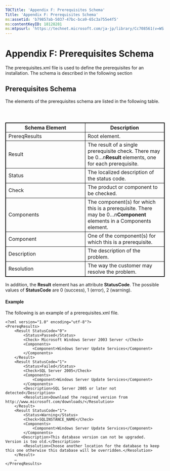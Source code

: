```yaml
---
TOCTitle: 'Appendix F: Prerequisites Schema'
Title: 'Appendix F: Prerequisites Schema'
ms:assetid: 'b79857ab-5037-47bc-bca9-65c3a755e4f5'
ms:contentKeyID: 18128281
ms:mtpsurl: 'https://technet.microsoft.com/ja-jp/library/Cc708561(v=WS.10)'
---
```


Appendix F: Prerequisites Schema
================================

The prerequisites.xml file is used to define the prerequisites for an installation. The schema is described in the following section

Prerequisites Schema
--------------------

The elements of the prerequisites schema are listed in the following table.

###  

 
<p> </p>
<table style="border:1px solid black;">
<colgroup>
<col width="50%" />
<col width="50%" />
</colgroup>
<thead>
<tr class="header">
<th style="border:1px solid black;" >Schema Element</th>
<th style="border:1px solid black;" >Description</th>
</tr>
</thead>
<tbody>
<tr class="odd">
<td style="border:1px solid black;">PrereqResults</td>
<td style="border:1px solid black;">Root element.</td>
</tr>
<tr class="even">
<td style="border:1px solid black;">Result</td>
<td style="border:1px solid black;">The result of a single prerequisite check. There may be 0…<em>n</em><strong>Result</strong> elements, one for each prerequisite.</td>
</tr>
<tr class="odd">
<td style="border:1px solid black;">Status</td>
<td style="border:1px solid black;">The localized description of the status code.</td>
</tr>
<tr class="even">
<td style="border:1px solid black;">Check</td>
<td style="border:1px solid black;">The product or component to be checked.</td>
</tr>
<tr class="odd">
<td style="border:1px solid black;">Components</td>
<td style="border:1px solid black;">The component(s) for which this is a prerequisite. There may be 0…<em>n</em><strong>Component</strong> elements in a Components element.</td>
</tr>
<tr class="even">
<td style="border:1px solid black;">Component</td>
<td style="border:1px solid black;">One of the component(s) for which this is a prerequisite.</td>
</tr>
<tr class="odd">
<td style="border:1px solid black;">Description</td>
<td style="border:1px solid black;">The description of the problem.</td>
</tr>
<tr class="even">
<td style="border:1px solid black;">Resolution</td>
<td style="border:1px solid black;">The way the customer may resolve the problem.</td>
</tr>
</tbody>
</table>
  
In addition, the **Result** element has an attribute **StatusCode**. The possible values of **StatusCode** are 0 (success), 1 (error), 2 (warning).
  
#### Example
  
The following is an example of a prerequisites.xml file.
  
```
<?xml version="1.0" encoding="utf-8"?>
<PrereqResults>
    <Result StatusCode="0">
        <Status>Passed</Status>
        <Check> Microsoft Windows Server 2003 Server </Check>
        <Components>
            <Component>Windows Server Update Services</Component>
        </Components>
    </Result>
    <Result StatusCode="1">
        <Status>Failed</Status>
        <Check>SQL Server 2005</Check>
        <Components>
            <Component>Windows Server Update Services</Component>
        </Components>
        <Description>SQL Server 2005 or later not detected</Description>
        <Resolution>Download the required version from http://www.microsoft.com/downloads/</Resolution>
    </Result>
    <Result StatusCode="1">
        <Status>Warning</Status>
        <Check>SQLINSTANCE_NAME</Check>
        <Components>
            <Component>Windows Server Update Services</Component>
        </Components>
       <Description>This database version can not be upgraded.  Version is too old.</Description>
        <Resolution>Choose another location for the database to keep this one otherwise this database will be overridden.</Resolution>
    </Result>
    …
</PrereqResults>
```